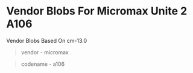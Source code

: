 Vendor Blobs For Micromax Unite 2 A106
======
Vendor Blobs Based On cm-13.0
> vendor - micromax 

> codename - a106
